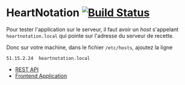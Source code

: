 # HeartNotation [![Build Status](https://travis-ci.com/heartnotation/heartnotation.svg?branch=master)](https://travis-ci.com/heartnotation/heartnotation)

Pour tester l'application sur le serveur, il faut avoir un *host* s'appelant `heartnotation.local` qui pointe sur l'adresse du serveur de recette.

Donc sur votre machine, dans le fichier `/etc/hosts`, ajoutez la ligne
```
51.15.2.24  heartnotation.local
```

- [REST API](http://51.15.2.24:8080)
- [Frontend Application](http://51.15.2.24)
